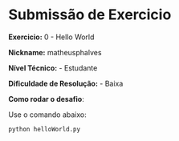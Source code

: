 # Submissão de Exercicio

**Exercicio:** 0 - Hello World

**Nickname:** matheusphalves

**Nível Técnico:** - Estudante

**Dificuldade de Resolução:** - Baixa

**Como rodar o desafio**: 

Use o comando abaixo: 
```bash
python helloWorld.py
```
